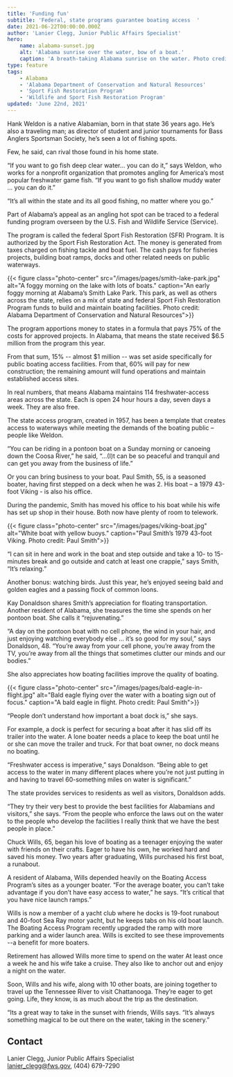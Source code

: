 ```yaml
---
title: 'Funding fun'
subtitle: 'Federal, state programs guarantee boating access  '
date: 2021-06-22T00:00:00.000Z
author: 'Lanier Clegg, Junior Public Affairs Specialist'
hero:
    name: alabama-sunset.jpg
    alt: 'Alabama sunrise over the water, bow of a boat.'
    caption: 'A breath-taking Alabama sunrise on the water. Photo credits: Paul Smith'
type: feature
tags:
    - Alabama
    - 'Alabama Department of Conservation and Natural Resources'
    - 'Sport Fish Restoration Program'
    - 'Wildlife and Sport Fish Restoration Program'
updated: 'June 22nd, 2021'
---
```


Hank Weldon is a native Alabamian, born in that state 36 years ago. He’s also a traveling man;  as director of student and junior tournaments for Bass Anglers Sportsman Society, he’s seen a lot of fishing spots.

Few, he said, can rival those found in his home state.

“If you want to go fish deep clear water... you can do it,” says Weldon, who works for a nonprofit organization that promotes angling for America’s most popular freshwater game fish. “If you want to go fish shallow muddy water … you can do it.”

“It’s all within the state and its all good fishing, no matter where you go.”

Part of Alabama’s appeal as an angling hot spot can be traced to a federal funding program overseen by the U.S. Fish and Wildlife Service (Service).

The program is called the federal Sport Fish Restoration (SFR) Program. It is authorized by the Sport Fish Restoration Act. The money is generated from taxes charged on fishing tackle and boat fuel. The cash pays for fisheries projects, building boat ramps, docks and other related needs on public waterways.

{{< figure class="photo-center" src="/images/pages/smith-lake-park.jpg" alt="A foggy morning on the lake with lots of boats." caption="An early foggy morning at Alabama’s Smith Lake Park. This park, as well as others across the state, relies on a mix of state and federal Sport Fish Restoration Program funds to build and maintain boating facilities. Photo credit: Alabama Department of Conservation and Natural Resources">}}

The program apportions money to states in a formula that pays 75% of the costs for approved projects. In Alabama, that means the state received $6.5 million from the program this year.

From that sum, 15% -- almost $1 million -- was set aside specifically for public boating access facilities. From that, 60% will pay for new construction; the remaining amount will fund operations and maintain established access sites.

In real numbers, that means Alabama maintains 114 freshwater-access areas across the state. Each is open 24 hour hours a day, seven days a week. They are also free.

The state access program, created in 1957, has been a template that creates access to waterways while meeting the demands of the boating public – people like Weldon.

“You can be riding in a pontoon boat on a Sunday morning or canoeing down the Coosa River,” he said, “...(I)t can be so peaceful and tranquil and can get you away from the business of life.”

Or you can bring business to your boat. Paul Smith, 55, is a seasoned boater, having first stepped on a deck when he was 2. His boat – a 1979 43-foot Viking - is also his office.

During the pandemic, Smith has moved his office to his boat while his wife has set up shop in their house. Both now have plenty of room to telework.

{{< figure class="photo-center" src="/images/pages/viking-boat.jpg" alt="White boat with yellow buoys." caption="Paul Smith’s 1979 43-foot Viking. Photo credit: Paul Smith">}}

“I can sit in here and work in the boat and step outside and take a 10- to 15-minutes break and go outside and catch at least one crappie,” says Smith, “It’s relaxing.”

Another bonus: watching birds. Just this year, he’s enjoyed seeing  bald and golden eagles and a passing flock of common loons.

Kay Donaldson shares Smith’s appreciation for floating transportation. Another resident of Alabama, she treasures the time she spends on her pontoon boat. She calls it “rejuvenating.”

“A day on the pontoon boat with no cell phone, the wind in your hair, and just enjoying watching everybody else … it’s so good for my soul,” says Donaldson, 48. “You’re away from your cell phone, you’re away from the TV, you’re away from all the things that sometimes clutter our minds and our bodies.”

She also  appreciates how boating facilities improve the quality of boating.

{{< figure class="photo-center" src="/images/pages/bald-eagle-in-flight.jpg" alt="Bald eagle flying over the water with a boating sign out of focus." caption="A bald eagle in flight. Photo credit: Paul Smith">}}

“People don’t understand how important a boat dock is,” she says.

For example, a  dock is perfect for securing a boat after it has slid off its trailer into the water. A lone boater needs a place to keep the boat until he or she can move the trailer and truck. For that boat owner, no dock means no boating.

“Freshwater access is imperative,” says Donaldson. “Being able to get access to the water in many different places where you’re not just putting in and having to travel 60-something miles on water is significant.”

The state provides services to residents as well as visitors, Donaldson adds.

“They try their very best to provide the best facilities for Alabamians and visitors,” she says. “From the people who enforce the laws out on the water to the people who develop the facilities I really think that we have the best people in place.”

Chuck Wills, 65, began his love of boating as a teenager enjoying the water with friends on their crafts. Eager to have his own, he worked hard and saved his money. Two years after graduating, Wills purchased his first boat, a runabout.

A resident of Alabama, Wills depended heavily on the Boating Access Program’s sites as a younger boater. “For the average boater, you can’t take advantage if you don’t have easy access to water,” he says. “It’s critical that you have nice launch ramps.”

Wills is now a member of a yacht club where he docks is 19-foot runabout and 40-foot Sea Ray motor yacht, but he keeps tabs on his old boat launch. The Boating Access Program recently upgraded the ramp with more parking and a wider launch area. Wills is excited to see these improvements --a benefit for more boaters.

Retirement has allowed Wills more time to spend on the water  At least once a week he and his wife take a cruise. They also like to anchor out and enjoy a night on the water.

Soon, Wills and his wife, along with 10 other boats, are joining together to travel up the Tennessee River to visit Chattanooga. They’re eager to get going.  Life, they know, is as much about the trip as the destination.

“Its a great way to take in the sunset with friends, Wills says.  “It’s always something magical to be out there on the water, taking in the scenery.”


## Contact

Lanier Clegg, Junior Public Affairs Specialist  
[lanier_clegg@fws.gov](mailto:lanier_clegg@fws.gov), (404) 679-7290
